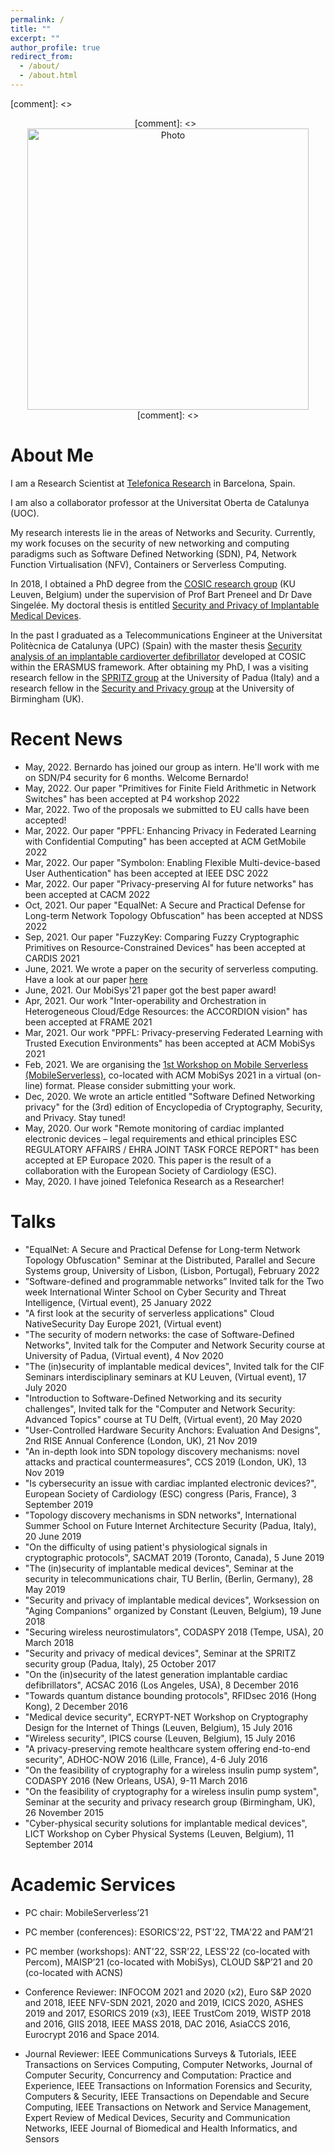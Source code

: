 ```yaml
---
permalink: /
title: ""
excerpt: ""
author_profile: true
redirect_from:
  - /about/
  - /about.html
---
```


[comment]: <> <p align="center">
[comment]: <>  <img src="https://lantaoyu.github.io/files/lantaoyu_img.jpg?raw=true" alt="Photo" style="width: 450px;"/>
[comment]: <> </p>

# About Me

I am a Research Scientist at [Telefonica Research](https://www.telefonica.com/en/web/innovation/core-innovation/research) in Barcelona, Spain.

I am also a collaborator professor at the Universitat Oberta de Catalunya (UOC).

My research interests lie in the areas of Networks and Security. Currently, my work focuses on the security of new networking and computing paradigms such as Software Defined Networking (SDN), P4, Network Function Virtualisation (NFV), Containers or Serverless Computing.

In 2018, I obtained a PhD degree from the [COSIC research group](https://www.esat.kuleuven.be/cosic/) (KU Leuven, Belgium) under the supervision of Prof Bart Preneel and Dr Dave Singelée. My doctoral thesis is entitled [Security and Privacy of Implantable Medical Devices](https://www.esat.kuleuven.be/cosic/publications/thesis-302.pdf).

In the past I graduated as a Telecommunications Engineer at the Universitat Politècnica de Catalunya (UPC) (Spain) with the master thesis [Security analysis of an implantable cardioverter defibrillator](https://www.esat.kuleuven.be/cosic/publications/thesis-231.pdf) developed at COSIC within the ERASMUS framework. After obtaining my PhD, I was a visiting research fellow in the [SPRITZ group](https://spritz.math.unipd.it/) at the University of Padua (Italy) and a research fellow in the [Security and Privacy group](https://www.birmingham.ac.uk/research/centre-for-cyber-security-and-privacy/index.aspx) at the University of Birmingham (UK).


# Recent News
* May, 2022. Bernardo has joined our group as intern. He'll work with me on SDN/P4 security for 6 months. Welcome Bernardo!
* May, 2022. Our paper "Primitives for Finite Field Arithmetic in Network Switches" has been accepted at P4 workshop 2022
* Mar, 2022. Two of the proposals we submitted to EU calls have been accepted!
* Mar, 2022. Our paper "PPFL: Enhancing Privacy in Federated Learning with Confidential Computing" has been accepted at ACM GetMobile 2022
* Mar, 2022. Our paper "Symbolon: Enabling Flexible Multi-device-based User Authentication" has been accepted at IEEE DSC 2022
* Mar, 2022. Our paper "Privacy-preserving AI for future networks" has been accepted at CACM 2022
* Oct, 2021. Our paper "EqualNet: A Secure and Practical Defense for Long-term Network Topology Obfuscation" has been accepted at NDSS 2022
* Sep, 2021. Our paper "FuzzyKey: Comparing Fuzzy Cryptographic Primitives on Resource-Constrained Devices" has been accepted at CARDIS 2021
* June, 2021. We wrote a paper on the security of serverless computing. Have a look at our paper [here](http://arxiv.org/abs/2107.03832)
* June, 2021. Our MobiSys'21 paper got the best paper award!  
* Apr, 2021. Our work "Inter-operability and Orchestration in Heterogeneous Cloud/Edge Resources: the ACCORDION vision" has been accepted at FRAME 2021
* Mar, 2021. Our work "PPFL: Privacy-preserving Federated Learning with Trusted Execution Environments" has been accepted at ACM MobiSys 2021
* Feb, 2021. We are organising the [1st Workshop on Mobile Serverless (MobileServerless)](https://www.it.uc3m.es/mbsvless21/), co-located with ACM MobiSys 2021 in a virtual (on-line) format. Please consider submitting your work.
* Dec, 2020. We wrote an article entitled "Software Defined Networking privacy" for the (3rd) edition of Encyclopedia of Cryptography, Security, and Privacy. Stay tuned!
* May, 2020. Our work "Remote monitoring of cardiac implanted electronic devices – legal requirements and ethical principles ESC REGULATORY AFFAIRS / EHRA JOINT TASK FORCE REPORT" has been accepted at EP Europace 2020. This paper is the result of a collaboration with the European Society of Cardiology (ESC).
* May, 2020. I have joined Telefonica Research as a Researcher!


# Talks

* "EqualNet: A Secure and Practical Defense for Long-term Network Topology Obfuscation" Seminar at the Distributed, Parallel and Secure Systems group, University of Lisbon, (Lisbon, Portugal), February 2022
* ”Software-defined and programmable networks” Invited talk for the Two week International Winter School on Cyber Security and Threat Intelligence, (Virtual event), 25 January 2022
* "A first look at the security of serverless applications" Cloud NativeSecurity Day Europe 2021, (Virtual event)
* "The security of modern networks: the case of Software-Defined Networks", Invited talk for the Computer and Network Security course at University of Padua, (Virtual event), 4 Nov 2020
* "The (in)security of implantable medical devices", Invited talk for the CIF Seminars interdisciplinary seminars at KU Leuven, (Virtual event), 17 July 2020
* "Introduction to Software-Defined Networking and its security challenges", Invited talk for the "Computer and Network Security: Advanced Topics" course at TU Delft, (Virtual event), 20 May 2020
* "User-Controlled Hardware Security Anchors: Evaluation And Designs", 2nd RISE Annual Conference (London, UK), 21 Nov 2019
* "An in-depth look into SDN topology discovery mechanisms: novel attacks and practical countermeasures", CCS 2019 (London, UK), 13 Nov 2019
* "Is cybersecurity an issue with cardiac implanted electronic devices?", European Society of Cardiology (ESC) congress (Paris, France), 3 September 2019
* "Topology discovery mechanisms in SDN networks", International Summer School on Future Internet Architecture Security (Padua, Italy), 20 June 2019
* "On the difficulty of using patient's physiological signals in cryptographic protocols", SACMAT 2019 (Toronto, Canada), 5 June 2019
* "The (in)security of implantable medical devices", Seminar at the security in telecommunications chair, TU Berlin, (Berlin, Germany), 28 May 2019
* "Security and privacy of implantable medical devices", Worksession on "Aging Companions" organized by Constant (Leuven, Belgium), 19 June 2018
* "Securing wireless neurostimulators", CODASPY 2018 (Tempe, USA), 20 March 2018
* "Security and privacy of medical devices", Seminar at the SPRITZ security group (Padua, Italy), 25 October 2017
* "On the (in)security of the latest generation implantable cardiac defibrillators", ACSAC 2016 (Los Angeles, USA), 8 December 2016
* "Towards quantum distance bounding protocols", RFIDsec 2016 (Hong Kong), 2 December 2016
* "Medical device security", ECRYPT-NET Workshop on Cryptography Design for the Internet of Things (Leuven, Belgium), 15 July 2016
* "Wireless security", IPICS course (Leuven, Belgium), 15 July 2016
* "A privacy-preserving remote healthcare system offering end-to-end security", ADHOC-NOW 2016 (Lille, France), 4-6 July 2016
* "On the feasibility of cryptography for a wireless insulin pump system", CODASPY 2016 (New Orleans, USA), 9-11 March 2016
* "On the feasibility of cryptography for a wireless insulin pump system", Seminar at the security and privacy research group (Birmingham, UK), 26 November 2015
* "Cyber-physical security solutions for implantable medical devices", LICT Workshop on Cyber Physical Systems (Leuven, Belgium), 11 September 2014


# Academic Services
* PC chair: MobileServerless’21
* PC member (conferences): ESORICS'22, PST'22, TMA'22 and PAM’21
* PC member (workshops): ANT'22, SSR'22, LESS'22 (co-located with Percom), MAISP’21 (co-located with MobiSys), CLOUD S&P’21 and 20 (co-located with ACNS)


* Conference Reviewer: INFOCOM 2021 and 2020 (x2), Euro S&P 2020 and 2018, IEEE NFV-SDN 2021, 2020 and 2019, ICICS 2020, ASHES 2019 and 2017, ESORICS 2019 (x3), IEEE TrustCom 2019, WISTP 2018 and 2016, GIIS 2018, IEEE MASS 2018, DAC 2016, AsiaCCS 2016, Eurocrypt 2016 and Space 2014.
* Journal Reviewer: IEEE Communications Surveys & Tutorials, IEEE Transactions on Services Computing, Computer Networks, Journal of Computer Security, Concurrency and Computation: Practice and Experience, IEEE Transactions on Information Forensics and Security, Computers & Security, IEEE Transactions on Dependable and Secure Computing, IEEE Transactions on Network and Service Management, Expert Review of Medical Devices, Security and Communication Networks, IEEE Journal of Biomedical and Health Informatics, and Sensors
